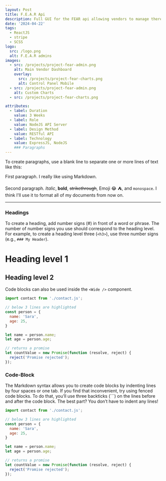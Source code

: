 ```yaml
---
layout: Post
title: F.E.A.R Api
description: Full GUI for the FEAR api allowing vendors to manage there ecommerce websites, based on Creative Tim's blk design.
date: '2024-04-22'
tags:
  - ReactJS
  - stripe
  - SCSS
logo:
  src: /logo.png
  alt: F.E.A.R admins
images:
  - src: /projects/project-fear-admin.png
    alt: Main Vendor Dashboard
    overlay:
      src: /projects/project-fear-charts.png
      alt: Control Panel Mobile
  - src: /projects/project-fear-admin.png
    alt: Custom Charts
  - src: /projects/project-fear-charts.png

attributes:
  - label: Duration
    value: 3 Weeks
  - label: Role
    value: NodeJS API Server
  - label: Design Method 
    value: RESTful API
  - label: Technology
    value: ExpressJS, NodeJS 
    ### Paragraphs
---
```

To create paragraphs, use a blank line to separate one or more lines of text like this:

First paragraph. I really like using Markdown.

Second paragraph. *Italic*, **bold**, ~~strikethrough~~, Emoji 😂 ⛺, and `monospace`. I think I'll use it to format all of my documents from now on.

---

### Headings

To create a heading, add number signs (#) in front of a word or phrase. The number of number signs you use should correspond to the heading level. For example, to create a heading level three (`<h3>`), use three number signs (e.g., `### My Header`).

# Heading level 1

## Heading level 2


<TipJar />

Code blocks can also be used inside the `<Wide />` component.

<Wide>

  ```js  {4-7} showLineNumbers
  import contact from './contact.js';

  // below 3 lines are highlighted
  const person = {
    name: 'Sara',
    age: 25,
  }

  let name = person.name;
  let age = person.age;

  // returns a promise
  let countValue = new Promise(function (resolve, reject) {
    reject('Promise rejected');
  });
  ```

</Wide>

### Code-Block

The Markdown syntax allows you to create code blocks by indenting lines by four spaces or one tab. If you find that inconvenient, try using fenced code blocks. To do that, you’ll use three backticks (```) on the lines before and after the code block. The best part? You don’t have to indent any lines!

  ```js  {4-7} showLineNumbers
  import contact from './contact.js';

  // below 3 lines are highlighted
  const person = {
    name: 'Sara',
    age: 25,
  }

  let name = person.name;
  let age = person.age;

  // returns a promise
  let countValue = new Promise(function (resolve, reject) {
    reject('Promise rejected');
  });